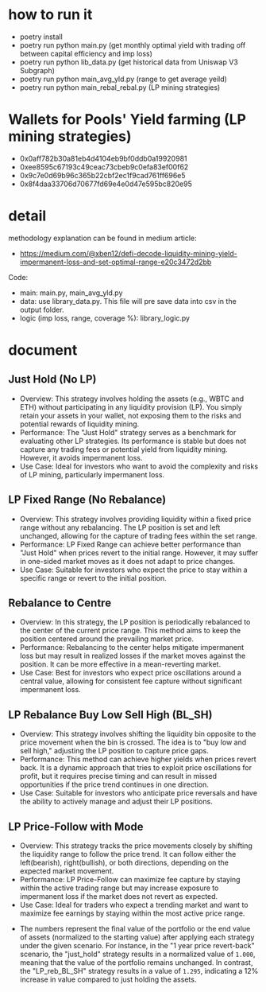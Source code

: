 # how to run it
* poetry install
* poetry run python main.py (get monthly optimal yield with trading off between capital efficiency and imp loss)
* poetry run python lib_data.py (get historical data from Uniswap V3 Subgraph)
* poetry run python main_avg_yld.py (range to get average yeild)
* poetry run python main_rebal_rebal.py (LP mining strategies)

# Wallets for Pools' Yield farming (LP mining strategies)
* 0x0aff782b30a81eb4d4104eb9bf0ddb0a19920981
* 0xee8595c67193c49ceac73cbeb9c0efa83ef00f62
* 0x9c7e0d69b96c365b22cbf2ec1f9cad761ff696e5
* 0x8f4daa33706d70677fd69e4e0d47e595bc820e95

# detail
methodology explanation can be found in medium article: 
* https://medium.com/@xben12/defi-decode-liquidity-mining-yield-impermanent-loss-and-set-optimal-range-e20c3472d2bb


Code: 
* main: main.py, main_avg_yld.py
* data: use library_data.py. This file will pre save data into csv in the output folder.
* logic (imp loss, range, coverage %): library_logic.py

# document
## Just Hold (No LP)
- Overview: This strategy involves holding the assets (e.g., WBTC and ETH) without participating in any liquidity provision (LP). You simply retain your assets in your wallet, not exposing them to the risks and potential rewards of liquidity mining.
- Performance: The "Just Hold" strategy serves as a benchmark for evaluating other LP strategies. Its performance is stable but does not capture any trading fees or potential yield from liquidity mining. However, it avoids impermanent loss.
- Use Case: Ideal for investors who want to avoid the complexity and risks of LP mining, particularly impermanent loss.
## LP Fixed Range (No Rebalance)
- Overview: This strategy involves providing liquidity within a fixed price range without any rebalancing. The LP position is set and left unchanged, allowing for the capture of trading fees within the set range.
- Performance: LP Fixed Range can achieve better performance than "Just Hold" when prices revert to the initial range. However, it may suffer in one-sided market moves as it does not adapt to price changes.
- Use Case: Suitable for investors who expect the price to stay within a specific range or revert to the initial position.
## Rebalance to Centre
- Overview: In this strategy, the LP position is periodically rebalanced to the center of the current price range. This method aims to keep the position centered around the prevailing market price.
- Performance: Rebalancing to the center helps mitigate impermanent loss but may result in realized losses if the market moves against the position. It can be more effective in a mean-reverting market.
- Use Case: Best for investors who expect price oscillations around a central value, allowing for consistent fee capture without significant impermanent loss.
## LP Rebalance Buy Low Sell High (BL_SH)
- Overview: This strategy involves shifting the liquidity bin opposite to the price movement when the bin is crossed. The idea is to "buy low and sell high," adjusting the LP position to capture price gaps.
- Performance: This method can achieve higher yields when prices revert back. It is a dynamic approach that tries to exploit price oscillations for profit, but it requires precise timing and can result in missed opportunities if the price trend continues in one direction.
- Use Case: Suitable for investors who anticipate price reversals and have the ability to actively manage and adjust their LP positions.
## LP Price-Follow with Mode
- Overview: This strategy tracks the price movements closely by shifting the liquidity range to follow the price trend. It can follow either the left(bearish), right(bullish), or both directions, depending on the expected market movement.
- Performance: LP Price-Follow can maximize fee capture by staying within the active trading range but may increase exposure to impermanent loss if the market does not revert as expected.
- Use Case: Ideal for traders who expect a trending market and want to maximize fee earnings by staying within the most active price range.


* The numbers represent the final value of the portfolio or the end value of assets (normalized to the starting value) after applying each strategy under the given scenario.
For instance, in the "1 year price revert-back" scenario, the "just_hold" strategy results in a normalized value of `1.000`, meaning that the value of the portfolio remains unchanged. In contrast, the "LP_reb_BL_SH" strategy results in a value of `1.295`, indicating a 12% increase in value compared to just holding the assets.
